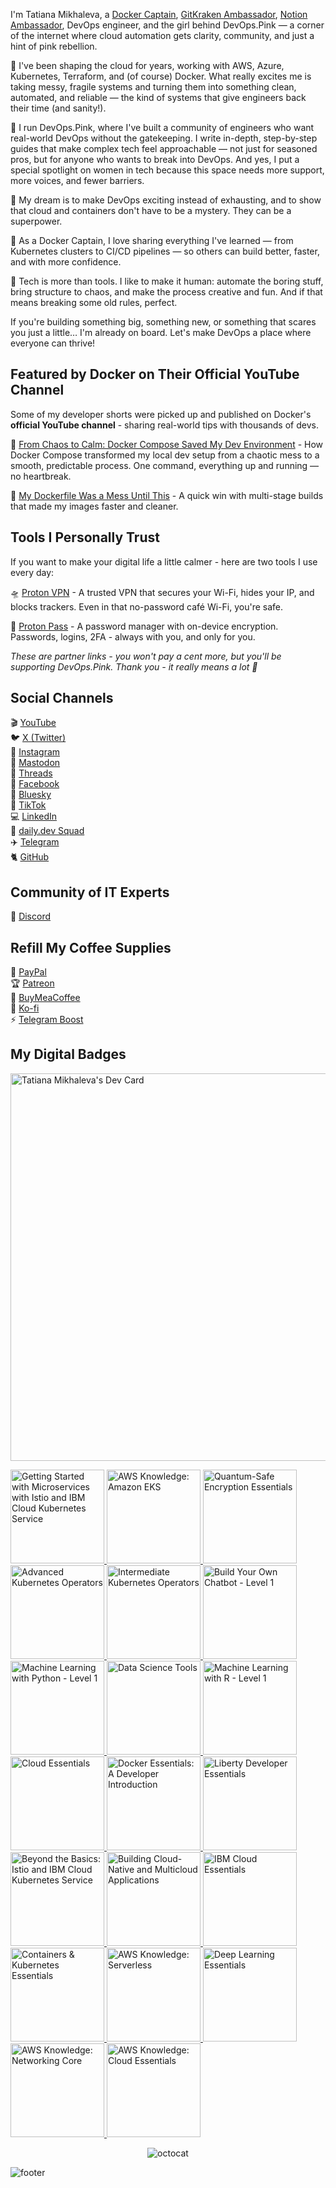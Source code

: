 I'm Tatiana Mikhaleva, a [Docker Captain](https://www.docker.com/captains/tatiana-mikhaleva/), [GitKraken Ambassador](https://www.gitkraken.com/meet-the-gitkraken-ambassadors), [Notion Ambassador](https://www.notion.so/notion/Notion-Ambassador-Program-45448f9b8e704c7bab254bd505c4717c), DevOps engineer, and the girl behind DevOps.Pink — a corner of the internet where cloud automation gets clarity, community, and just a hint of pink rebellion.

💾 I've been shaping the cloud for years, working with AWS, Azure, Kubernetes, Terraform, and (of course) Docker. What really excites me is taking messy, fragile systems and turning them into something clean, automated, and reliable — the kind of systems that give engineers back their time (and sanity!).

💛 I run DevOps.Pink, where I've built a community of engineers who want real-world DevOps without the gatekeeping. I write in-depth, step-by-step guides that make complex tech feel approachable — not just for seasoned pros, but for anyone who wants to break into DevOps. And yes, I put a special spotlight on women in tech because this space needs more support, more voices, and fewer barriers.

🚀 My dream is to make DevOps exciting instead of exhausting, and to show that cloud and containers don't have to be a mystery. They can be a superpower.

🐳 As a Docker Captain, I love sharing everything I've learned — from Kubernetes clusters to CI/CD pipelines — so others can build better, faster, and with more confidence.

💖 Tech is more than tools. I like to make it human: automate the boring stuff, bring structure to chaos, and make the process creative and fun. And if that means breaking some old rules, perfect.

If you're building something big, something new, or something that scares you just a little… I'm already on board. Let's make DevOps a place where everyone can thrive!

## Featured by Docker on Their Official YouTube Channel

Some of my developer shorts were picked up and published on Docker's **official YouTube channel** - sharing real-world tips with thousands of devs.

🍿 [From Chaos to Calm: Docker Compose Saved My Dev Environment](https://www.youtube.com/shorts/G3n3W_SB4fY) - How Docker Compose transformed my local dev setup from a chaotic mess to a smooth, predictable process. One command, everything up and running — no heartbreak.

🍿 [My Dockerfile Was a Mess Until This](https://youtube.com/shorts/XdS8yRVDFOA) - A quick win with multi-stage builds that made my images faster and cleaner.

## Tools I Personally Trust

If you want to make your digital life a little calmer - here are two tools I use every day:

🛸 [Proton VPN](https://go.getproton.me/SH1dk) - A trusted VPN that secures your Wi-Fi, hides your IP, and blocks trackers. Even in that no-password café Wi-Fi, you're safe.

🔑 [Proton Pass](https://go.getproton.me/SH1dj) - A password manager with on-device encryption. Passwords, logins, 2FA - always with you, and only for you.

_These are partner links - you won't pay a cent more, but you'll be supporting DevOps.Pink. Thank you - it really means a lot 💖_

## Social Channels

🎬 [YouTube](https://www.youtube.com/channel/UCACxfwW1C8KQY1c6nU98VVw?sub_confirmation=1)  
🐦 [X (Twitter)](https://x.com/devopspink)  
🎨 [Instagram](https://www.instagram.com/devopspink/)  
🐘 [Mastodon](https://mastodon.social/@devopspink)  
🧵 [Threads](https://www.threads.net/@devopspink)  
🎸 [Facebook](https://www.facebook.com/devopspink/)  
🦋 [Bluesky](https://bsky.app/profile/devops.pink)  
🎥 [TikTok](https://www.tiktok.com/@devopspink)  
💻 [LinkedIn](https://www.linkedin.com/in/devopspink/)  
📣 [daily.dev Squad](https://app.daily.dev/squads/devopscompass)  
✈️ [Telegram](https://t.me/devopspink)  
🐈 [GitHub](https://github.com/devopspink)

## Community of IT Experts

👾 [Discord](https://devops.army/)

## Refill My Coffee Supplies

💖 [PayPal](https://www.paypal.com/paypalme/devopspink)  
🏆 [Patreon](https://www.patreon.com/devopspink)  
🥤 [BuyMeaCoffee](https://www.buymeacoffee.com/devopspink)  
🍪 [Ko-fi](https://ko-fi.com/devopspink)  
⚡ [Telegram Boost](https://t.me/devopspink?boost)

## My Digital Badges

<a href="https://app.daily.dev/devopspink"><img src="https://api.daily.dev/devcards/v2/wE99MesO20lw9Ax54RJop.png?type=wide&r=24q" width="620" alt="Tatiana Mikhaleva's Dev Card"/></a>

<a href="https://www.credly.com/badges/0ff37567-79db-4d73-91cc-eb4e6e843c8b" title="Getting Started with Microservices with Istio and IBM Cloud Kubernetes Service">
    <img src="https://images.credly.com/size/680x680/images/adcbf36e-8fb6-433c-91d9-10f01eca10ce/blob" width="150" height="150" style="border:0; width:150px; height:auto; max-width:150px; max-height:150px;" alt="Getting Started with Microservices with Istio and IBM Cloud Kubernetes Service">
</a>

<a href="https://www.credly.com/badges/f22d3915-a986-4a17-9426-668e58b0fe49" title="AWS Knowledge: Amazon EKS">
    <img src="https://images.credly.com/size/680x680/images/9bcbde6d-1754-4617-9337-124f7b10a6c2/image.png" width="150" height="150" style="border:0; width:150px; height:auto; max-width:150px; max-height:150px;" alt="AWS Knowledge: Amazon EKS">
</a>

<a href="https://www.credly.com/badges/fd7335c1-807b-44a8-a44b-1e0d62151408" title="Quantum-Safe Encryption Essentials">
    <img src="https://images.credly.com/size/680x680/images/678bcf1d-7baf-4322-9301-3f88d71ef113/blob" width="150" height="150" style="border:0; width:150px; height:auto; max-width:150px; max-height:150px;" alt="Quantum-Safe Encryption Essentials">
</a>

<a href="https://www.credly.com/badges/499cbb7c-06f4-4e40-946c-1d84219cf76d" title="Advanced Kubernetes Operators">
    <img src="https://images.credly.com/size/680x680/images/711b1833-527f-44c1-bece-67c570e480b9/blob" width="150" height="150" style="border:0; width:150px; height:auto; max-width:150px; max-height:150px;" alt="Advanced Kubernetes Operators">
</a>

<a href="https://www.credly.com/badges/6489ecf8-561c-4f48-917b-287cbe113187" title="Intermediate Kubernetes Operators">
    <img src="https://images.credly.com/size/680x680/images/49173e9c-a2ac-4c0f-aae9-e36fd1994413/blob" width="150" height="150" style="border:0; width:150px; height:auto; max-width:150px; max-height:150px;" alt="Intermediate Kubernetes Operators">
</a>

<a href="https://www.credly.com/badges/51a133b5-c098-46de-9fe0-4309ccbfc6b7" title="Build Your Own Chatbot - Level 1">
    <img src="https://images.credly.com/size/680x680/images/745b7433-8c95-4978-87ed-a5b280fcb1aa/blob" width="150" height="150" style="border:0; width:150px; height:auto; max-width:150px; max-height:150px;" alt="Build Your Own Chatbot - Level 1">
</a>

<a href="https://www.credly.com/badges/141ca474-74e2-4008-9182-a58b8367931f" title="Machine Learning with Python - Level 1">
    <img src="https://images.credly.com/size/680x680/images/ede27d34-ab6b-4eef-8808-f266564df2a2/blob" width="150" height="150" style="border:0; width:150px; height:auto; max-width:150px; max-height:150px;" alt="Machine Learning with Python - Level 1">
</a>

<a href="https://www.credly.com/badges/0e8a6abd-cb77-45e6-9c4d-3e551113ca04" title="Data Science Tools">
    <img src="https://images.credly.com/size/680x680/images/aa8b8df6-98d7-4bf5-9546-dd4c1103d718/blob" width="150" height="150" style="border:0; width:150px; height:auto; max-width:150px; max-height:150px;" alt="Data Science Tools">
</a>

<a href="https://www.credly.com/badges/405bf6d1-d677-4c8a-980f-0e9bc278f169" title="Machine Learning with R - Level 1">
    <img src="https://images.credly.com/size/680x680/images/ee9e5c86-e36e-471b-840c-4cf9e481d67a/blob" width="150" height="150" style="border:0; width:150px; height:auto; max-width:150px; max-height:150px;" alt="Machine Learning with R - Level 1">
</a>

<a href="https://www.credly.com/badges/93d2dd44-48fd-417a-ac31-4024083b7db7" title="Cloud Essentials">
    <img src="https://images.credly.com/size/680x680/images/5ee26427-f944-4182-b802-459462184c9a/image.png" width="150" height="150" style="border:0; width:150px; height:auto; max-width:150px; max-height:150px;" alt="Cloud Essentials">
</a>

<a href="https://www.credly.com/badges/6a7dab8d-d8a2-465e-b356-1d94f32b8064" title="Docker Essentials: A Developer Introduction">
    <img src="https://images.credly.com/size/680x680/images/b0c5445a-72a2-46ce-a599-96147e210efb/blob" width="150" height="150" style="border:0; width:150px; height:auto; max-width:150px; max-height:150px;" alt="Docker Essentials: A Developer Introduction">
</a>

<a href="https://www.credly.com/badges/803e1800-9da7-4f02-99b3-5e1f02450440" title="Liberty Developer Essentials">
    <img src="https://images.credly.com/size/680x680/images/a3d67ea4-2423-485f-abf0-8f08b194a3c3/IBM_20Liberty_20Developer_20Essentials.png" width="150" height="150" style="border:0; width:150px; height:auto; max-width:150px; max-height:150px;" alt="Liberty Developer Essentials">
</a>

<a href="https://www.credly.com/badges/2023c67d-7d8a-433d-8648-3747d1ec2778" title="Beyond the Basics: Istio and IBM Cloud Kubernetes Service">
    <img src="https://images.credly.com/size/680x680/images/1cbf0444-1752-4ac8-b43c-3389004bec2a/blob" width="150" height="150" style="border:0; width:150px; height:auto; max-width:150px; max-height:150px;" alt="Beyond the Basics: Istio and IBM Cloud Kubernetes Service">
</a>

<a href="https://www.credly.com/badges/d23e2f54-952b-4dd2-b0bd-7fbfdee228ec" title="Building Cloud-Native and Multicloud Applications">
    <img src="https://images.credly.com/size/680x680/images/a7b5af1d-609a-4595-bfb2-2323b193e831/blob" width="150" height="150" style="border:0; width:150px; height:auto; max-width:150px; max-height:150px;" alt="Building Cloud-Native and Multicloud Applications">
</a>

<a href="https://www.credly.com/badges/3fb9008d-ece1-4864-a7d3-c6f224dddb70" title="IBM Cloud Essentials">
    <img src="https://images.credly.com/size/680x680/images/7d768acf-ce3c-4a05-9778-a5013b1211c9/blob" width="150" height="150" style="border:0; width:150px; height:auto; max-width:150px; max-height:150px;" alt="IBM Cloud Essentials">
</a>

<a href="https://www.credly.com/badges/23c94971-524d-4814-84f6-35593ae299f3" title="Containers & Kubernetes Essentials">
    <img src="https://images.credly.com/size/680x680/images/82966826-6630-4768-80d4-6028b3fab414/image.png" width="150" height="150" style="border:0; width:150px; height:auto; max-width:150px; max-height:150px;" alt="Containers & Kubernetes Essentials">
</a>

<a href="https://www.credly.com/badges/b20e07db-5063-44b7-9c27-79daa4a7111f" title="AWS Knowledge: Serverless">
    <img src="https://images.credly.com/size/680x680/images/e07c6cc4-b737-4d7e-8ce8-66b6b7a60367/image.png" width="150" height="150" style="border:0; width:150px; height:auto; max-width:150px; max-height:150px;" alt="AWS Knowledge: Serverless">
</a>

<a href="https://www.credly.com/badges/0b37c3ce-3629-461d-915b-7b7db8e76686" title="Deep Learning Essentials">
    <img src="https://images.credly.com/size/680x680/images/ef4b79d9-5b12-4d26-b4f2-a8fc22b0351b/blob" width="150" height="150" style="border:0; width:150px; height:auto; max-width:150px; max-height:150px;" alt="Deep Learning Essentials">
</a>

<a href="https://www.credly.com/badges/37f8dfb3-dfa3-4b90-9de0-53da9e050fb3" title="AWS Knowledge: Networking Core">
    <img src="https://images.credly.com/size/680x680/images/e75f222b-7f75-4d7b-8a6a-67d68aa59d62/image.png" width="150" height="150" style="border:0; width:150px; height:auto; max-width:150px; max-height:150px;" alt="AWS Knowledge: Networking Core">
</a>

<a href="https://www.credly.com/badges/7c0a1128-285b-456e-a6db-e514ffdf6d08" title="AWS Knowledge: Cloud Essentials">
    <img src="https://images.credly.com/size/680x680/images/ec621e2a-c8f0-4459-806c-ae11829d372a/image.png" width="150" height="150" style="border:0; width:150px; height:auto; max-width:150px; max-height:150px;" alt="AWS Knowledge: Cloud Essentials">
</a>

<div align="center">

![octocat](https://user-images.githubusercontent.com/10498744/210113490-e2fad07f-4488-4da8-a656-b9abbdd8cb26.gif)

</div>

![footer](https://user-images.githubusercontent.com/10498744/210157572-1fca0242-8af2-46a6-bfa3-666ffd40ebde.svg)
